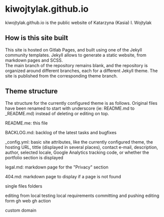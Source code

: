 # kiwojtylak.github.io
kiwojtylak.github.io is the public website of Katarzyna (Kasia) I. Wojtylak

## How is this site built
This site is hosted on Gitlab Pages, and built using one of the Jekyll community templates. Jekyll allows to generate a static website, from markdown pages and SCSS.  
The main branch of the repository remains blank, and the repository is organized around different branches, each for a different Jekyll theme.
The site is published from the corresponding theme branch.

## Theme structure
The structure for the currently configured theme is as follows.
Original files have been renamed to start with underscore (ie: README.md to _README.md) instead of deleting or editing on top.

README.me: this file

BACKLOG.md: backlog of the latest tasks and bugfixes  

_config.yml: basic site attributes, like the currently configured theme, the hosting URL, tittle (displayed in several places), contact e-mail, description, author, selected locale, Google Analytics tracking code, or whether the portfolio section is displayed  

legal.md: markdown page for the "Privacy" section  

404.md: markdown page to display if a page is not found  


single files
folders

editing from local
testing local
requirements
committing and pushing
editing form gh web
gh action

custom domain
